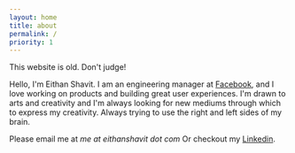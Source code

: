 ```yaml
---
layout: home
title: about
permalink: /
priority: 1
---
```


This website is old. Don't judge!

Hello, I'm Eithan Shavit. I am an engineering manager at [Facebook](https://www.facebook.com), and I love working on products and building great user experiences. I'm drawn to arts and creativity and I'm always looking for new mediums through which to express my creativity. Always trying to use the right and left sides of my brain.

Please email me at *me at eithanshavit dot com*
Or checkout my [Linkedin](https://www.linkedin.com/pub/eithan-shavit/2a/773/242).
